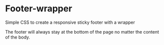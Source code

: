 # Footer-wrapper
Simple CSS to create a responsive sticky footer with a wrapper

The footer will always stay at the bottom of the page no matter the content of the body.
